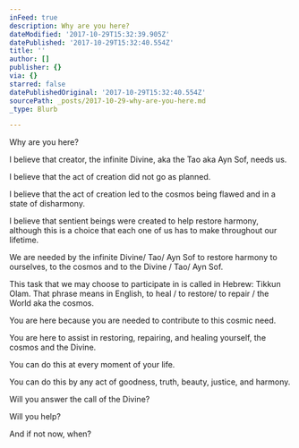 ```yaml
---
inFeed: true
description: Why are you here?
dateModified: '2017-10-29T15:32:39.905Z'
datePublished: '2017-10-29T15:32:40.554Z'
title: ''
author: []
publisher: {}
via: {}
starred: false
datePublishedOriginal: '2017-10-29T15:32:40.554Z'
sourcePath: _posts/2017-10-29-why-are-you-here.md
_type: Blurb

---
```

Why are you here?

I believe that creator, the infinite Divine, aka the Tao aka
Ayn Sof, needs us.

I believe that the act of creation did not go as planned.

I believe that the act of creation led to the cosmos being
flawed and in a state of disharmony.

I believe that sentient beings were created to help restore harmony,
although this is a choice that each one of us has to make throughout our
lifetime.

We are needed by the infinite Divine/ Tao/ Ayn Sof to
restore harmony to ourselves, to the cosmos and to the Divine / Tao/ Ayn Sof.

This task that we may choose to participate in is called in
Hebrew: Tikkun Olam. That phrase means in English, to heal / to restore/ to
repair / the World aka the cosmos.

You are here because you are needed to contribute to this
cosmic need.

You are here to assist in restoring, repairing, and healing
yourself, the cosmos and the Divine.

You can do this at every moment of your life.

You can do this by any act of goodness, truth, beauty,
justice, and harmony.

Will you answer the call of the Divine?

Will you help?

And if not now, when?